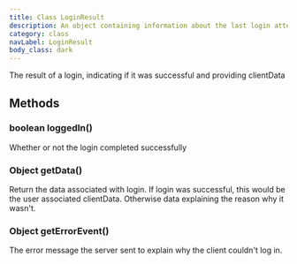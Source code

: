 ```yaml
---
title: Class LoginResult
description: An object containing information about the last login attempt
category: class
navLabel: LoginResult
body_class: dark
---
```


The result of a login, indicating if it was successful and providing clientData

## Methods

### boolean loggedIn()

Whether or not the login completed successfully

### Object getData()

Return the data associated with login. If login was successful, this would be the user associated  clientData. Otherwise data explaining the reason why it wasn&apos;t.

### Object getErrorEvent()

The error message the server sent to explain why the client couldn&apos;t log in.

